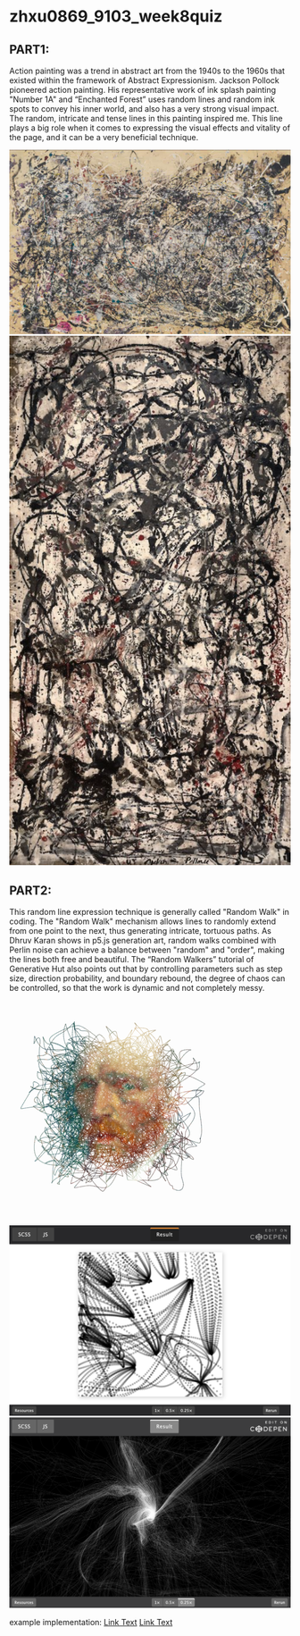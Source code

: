 # zhxu0869_9103_week8quiz
## PART1:
Action painting was a trend in abstract art from the 1940s to the 1960s that existed within the framework of Abstract Expressionism. Jackson Pollock pioneered action painting. His representative work of ink splash painting "Number 1A" and “Enchanted Forest” uses random lines and random ink spots to convey his inner world, and also has a very strong visual impact. The random, intricate and tense lines in this painting inspired me. This line plays a big role when it comes to expressing the visual effects and vitality of the page, and it can be a very beneficial technique. 

![An image of Number_1A](readmeImages/Number_1A.jpg)
![An image of EnchantedForest](readmeImages/EnchantedForest.png)


## PART2:
This random line expression technique is generally called "Random Walk" in coding. The "Random Walk" mechanism allows lines to randomly extend from one point to the next, thus generating intricate, tortuous paths. As Dhruv Karan shows in p5.js generation art, random walks combined with Perlin noise can achieve a balance between "random" and "order", making the lines both free and beautiful. The “Random Walkers” tutorial of Generative Hut also points out that by controlling parameters such as step size, direction probability, and boundary rebound, the degree of chaos can be controlled, so that the work is dynamic and not completely messy.

![An image of vg](readmeImages/vg.png)
![An image of p22](readmeImages/p22.png)
![An image of p23](readmeImages/p23.png)

example implementation:
[Link Text](https://dhruvkaran.com/posts/recreating-paintings-with-p5js)
[Link Text](https://www.generativehut.com/post/random-walkers)